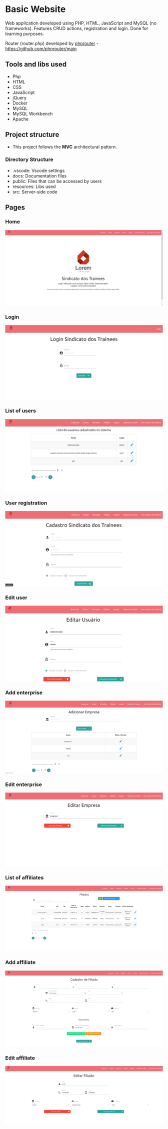 # Basic Website

Web application developed using PHP, HTML, JavaScript and MySQL (no frameworks). Features CRUD actions, registration and login. Done for learning purposes.

Router (router.php) developed by [phprouter](https://github.com/phprouter) - <https://github.com/phprouter/main>

## Tools and libs used
- Php
- HTML
- CSS
- JavaScript
- jQuery
- Docker
- MySQL
- MySQL Workbench
- Apache

## Project structure
- This project follows the **MVC** architectural pattern.

### Directory Structure
- .vscode: Vscode settings
- docs: Documentation files
- public: Files that can be accessed by users
- resources: Libs used
- src: Server-side code

## Pages
### Home
![Tela HomePage](/docs/img/homepage.png)

### Login
![Tela Login](/docs/img/login.png)

### List of users
![Tela Lista de Usuarios](/docs/img/lista-usuarios.png)

### User registration
![Tela Cadastro Usuario](/docs/img/cadastro-usuario.png)

### Edit user
![Tela Editar Usuario](/docs/img/editar-usuario.png)

### Add enterprise
![Tela Empresas](/docs/img/empresa.png)

### Edit enterprise
![Tela Editar Empresa](/docs/img/editar-empresa.png)

### List of affiliates
![Tela Listar Filiados](/docs/img/filiados.png)

### Add affiliate
![Tela Cadastro Filiado](/docs/img/cadastro-filiado.png)

### Edit affiliate
![Tela Editar Filiado](/docs/img/editar-filiado.png)
